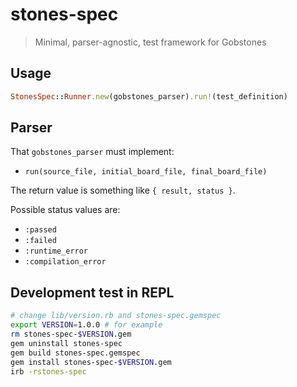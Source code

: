 # stones-spec
> Minimal, parser-agnostic, test framework for Gobstones

## Usage

```ruby
StonesSpec::Runner.new(gobstones_parser).run!(test_definition)
```

## Parser

That `gobstones_parser` must implement:
- `run(source_file, initial_board_file, final_board_file)`

The return value is something like `{ result, status }`.

Possible status values are:
  - `:passed`
  - `:failed`
  - `:runtime_error`
  - `:compilation_error`

## Development test in REPL

```bash
# change lib/version.rb and stones-spec.gemspec
export VERSION=1.0.0 # for example
rm stones-spec-$VERSION.gem
gem uninstall stones-spec
gem build stones-spec.gemspec
gem install stones-spec-$VERSION.gem
irb -rstones-spec
```